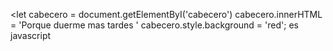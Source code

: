 <let cabecero = document.getElementByI('cabecero')
cabecero.innerHTML = 'Porque duerme mas tardes '
cabecero.style.background = 'red';
es javascript
>